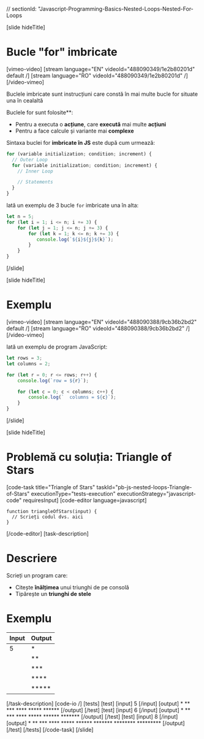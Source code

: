 // sectionId: "Javascript-Programming-Basics-Nested-Loops-Nested-For-Loops

[slide hideTitle]

# Bucle "for" imbricate


[vimeo-video]
[stream language="EN" videoId="488090349/1e2b80201d" default /]
[stream language="RO" videoId="488090349/1e2b80201d"  /]
[/video-vimeo]


Buclele imbricate sunt instrucțiuni care constă în mai multe bucle for situate una în cealaltă

Buclele for sunt folosite**:

* Pentru a executa o **acțiune**, care **execută** mai multe **acțiuni**
* Pentru a face calcule și variante mai **complexe**

Sintaxa buclei for **imbricate în JS** este după cum urmează:

```js
for (variable initialization; condition; increment) {
  // Outer Loop 
  for (variable initialization; condition; increment) { 
    // Inner Loop

    // Statements
  }
}
```

Iată un exemplu de 3 bucle  `for` imbricate una în alta: 


```js live
let n = 5;
for (let i = 1; i <= n; i += 3) {
    for (let j = 1; j <= n; j += 3) {
        for (let k = 1; k <= n; k += 3) {
           console.log(`${i}${j}${k}`);
        }
    }
}
```
[/slide]

[slide hideTitle]
# Exemplu

[vimeo-video]
[stream language="EN" videoId="488090388/9cb36b2bd2" default /]
[stream language="RO" videoId="488090388/9cb36b2bd2"  /]
[/video-vimeo]

Iată un exemplu de program JavaScript:

```js live
let rows = 3;
let columns = 2;

for (let r = 0; r <= rows; r++) {
    console.log(`row = ${r}`);

    for (let c = 0; c < columns; c++) {
        console.log(`  columns = ${c}`);
    }
}
```
[/slide]

[slide hideTitle]
# Problemă cu soluția: Triangle of Stars
[code-task title="Triangle of Stars" taskId="pb-js-nested-loops-Triangle-of-Stars" executionType="tests-execution" executionStrategy="javascript-code" requiresInput]
[code-editor language=javascript]
```
function triangleOfStars(input) {
  // Scrieți codul dvs. aici
}
```
[/code-editor]
[task-description]

# Descriere
Scrieți un program care:

* Citește **înălțimea** unui triunghi de pe consolă
* Tipărește un **triunghi de stele**
# Exemplu
| **Input** | **Output**| 
| --- | --- |
| 5 | \* |
| | \*\* |
| | \*\*\* |
|  | \*\*\*\* |
| | \*\*\*\*\* |

[/task-description]
[code-io /]
[tests]
[test]
[input]
5
[/input]
[output]
\*
\*\*
\*\*\*
\*\*\*\*
\*\*\*\*\*
\*\*\*\*\*\*
[/output]
[/test]
[test]
[input]
6
[/input]
[output]
\*
\*\*
\*\*\*
\*\*\*\*
\*\*\*\*\*
\*\*\*\*\*\*
\*\*\*\*\*\*\*
[/output]
[/test]
[test]
[input]
8
[/input]
[output]
\*
\*\*
\*\*\*
\*\*\*\*
\*\*\*\*\*
\*\*\*\*\*\*
\*\*\*\*\*\*\*
\*\*\*\*\*\*\*\*
\*\*\*\*\*\*\*\*\*
[/output]
[/test]
[/tests]
[/code-task]
[/slide]

